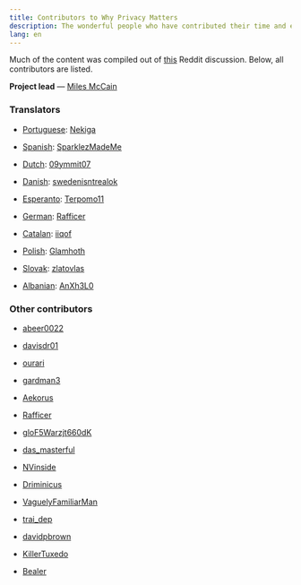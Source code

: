```yaml
---
title: Contributors to Why Privacy Matters
description: The wonderful people who have contributed their time and effort to the project.
lang: en
---
```


Much of the content was compiled out of [this](https://www.reddit.com/r/privacy/comments/6w5nw6/why_does_privacy_matter_help_me_write_16_short/) Reddit discussion. Below, all contributors are listed.

**Project lead** — [Miles McCain](https://rmrm.io)

### Translators
* [Portuguese](/translations/pt.html): [Nekiga](https://www.reddit.com/r/translator/comments/752qcf/english_any_translating_whyprivacymattersorg_a/do2zvbr/)

* [Spanish](/translations/es.html): [SparklezMadeMe](https://www.reddit.com/r/translator/comments/752qcf/english_any_translating_whyprivacymattersorg_a/do31tbt/)

* [Dutch](/translations/nl.html): [09ymmit07](https://www.reddit.com/r/translator/comments/752qcf/english_any_translating_whyprivacymattersorg_a/do32oqw/)

* [Danish](/translations/da.html): [swedenisntrealok](https://www.reddit.com/r/translator/comments/752qcf/english_any_translating_whyprivacymattersorg_a/do33mt9/)

* [Esperanto](/translations/eo.html): [Terpomo11](https://www.reddit.com/r/translator/comments/752qcf/english_any_translating_whyprivacymattersorg_a/do3b275/)

* [German](/translations/de.html): [Rafficer](https://www.reddit.com/r/translator/comments/752qcf/english_any_translating_whyprivacymattersorg_a/do3ci8f/)

* [Catalan](/translations/ca.html): [iiqof](https://www.reddit.com/r/translator/comments/752qcf/english_any_translating_whyprivacymattersorg_a/do3fuo6/)

* [Polish](/translations/pl.html): [Glamhoth](https://github.com/Glamhoth/whyprivacymatters)

* [Slovak](/translations/sk.html): [zlatovlas](https://www.reddit.com/r/translator/comments/752qcf/english_any_translating_whyprivacymattersorg_a/do4r01v/)

* [Albanian](/translations/sq.html): [AnXh3L0](https://www.reddit.com/r/translator/comments/752qcf/english_any_translating_whyprivacymattersorg_a/doazzlx/)

### Other contributors
* [abeer0022](https://www.reddit.com/r/privacy/comments/6w5nw6/why_does_privacy_matter_help_me_write_16_short/dm5i5vt/?utm_content=permalink&utm_medium=front&utm_source=reddit&utm_name=privacy)

* [davisdr01](https://www.reddit.com/r/privacy/comments/6w5nw6/why_does_privacy_matter_help_me_write_16_short/dm5yg31/?utm_content=permalink&utm_medium=front&utm_source=reddit&utm_name=privacy)

* [ourari](https://www.reddit.com/r/privacy/comments/6w5nw6/why_does_privacy_matter_help_me_write_16_short/dm5sidz/?utm_content=permalink&utm_medium=front&utm_source=reddit&utm_name=privacy)

* [gardman3](https://www.reddit.com/r/privacy/comments/6w5nw6/why_does_privacy_matter_help_me_write_16_short/dm5ktxu/?utm_content=permalink&utm_medium=front&utm_source=reddit&utm_name=privacy)

* [Aekorus](https://www.reddit.com/r/privacy/comments/6w5nw6/why_does_privacy_matter_help_me_write_16_short/dm6dlmv/?utm_content=permalink&utm_medium=front&utm_source=reddit&utm_name=privacy)

* [Rafficer](https://www.reddit.com/r/privacy/comments/6w5nw6/why_does_privacy_matter_help_me_write_16_short/dm5ndl5/?utm_content=permalink&utm_medium=front&utm_source=reddit&utm_name=privacy)

* [gloF5Warzjt660dK](https://www.reddit.com/r/privacy/comments/6w5nw6/why_does_privacy_matter_help_me_write_16_short/dm5pgmn/?utm_content=permalink&utm_medium=front&utm_source=reddit&utm_name=privacy)

* [das_masterful](https://www.reddit.com/r/privacy/comments/6w5nw6/why_does_privacy_matter_help_me_write_16_short/dm6zuq6/?utm_content=permalink&utm_medium=front&utm_source=reddit&utm_name=privacy)

* [NVinside](https://www.reddit.com/r/privacy/comments/6w5nw6/why_does_privacy_matter_help_me_write_16_short/dmdycjh/?utm_content=permalink&utm_medium=front&utm_source=reddit&utm_name=privacy)

* [Driminicus](https://www.reddit.com/r/privacy/comments/6w5nw6/why_does_privacy_matter_help_me_write_16_short/dm6tjc1/?utm_content=permalink&utm_medium=front&utm_source=reddit&utm_name=privacy)

* [VaguelyFamiliarMan](https://www.reddit.com/r/privacy/comments/6w5nw6/why_does_privacy_matter_help_me_write_16_short/dm7ptq8/?utm_content=permalink&utm_medium=front&utm_source=reddit&utm_name=privacy)

* [trai_dep](https://www.reddit.com/r/privacy/comments/6w5nw6/why_does_privacy_matter_help_me_write_16_short/dmc7o99/?utm_content=permalink&utm_medium=front&utm_source=reddit&utm_name=privacy)

* [davidpbrown](https://www.reddit.com/r/privacy/comments/6w5nw6/why_does_privacy_matter_help_me_write_16_short/dm6ngak/?utm_content=permalink&utm_medium=front&utm_source=reddit&utm_name=privacy)

* [KillerTuxedo](https://www.reddit.com/r/privacy/comments/6w5nw6/why_does_privacy_matter_help_me_write_16_short/dmn7wkj/?utm_content=permalink&utm_medium=front&utm_source=reddit&utm_name=privacy)

* [Bealer](https://www.reddit.com/r/privacy/comments/6w5nw6/why_does_privacy_matter_help_me_write_16_short/dnwhnii/?utm_content=permalink&utm_medium=front&utm_source=reddit&utm_name=privacy)
